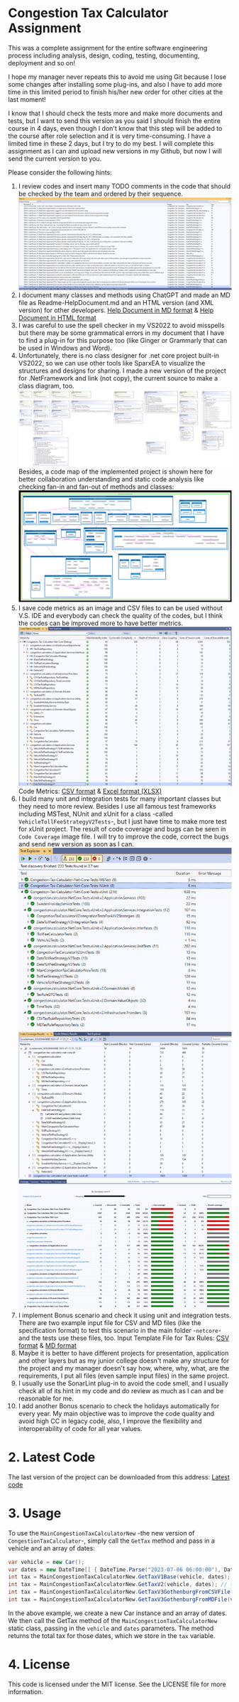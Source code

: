 ﻿# Congestion Tax Calculator Assignment
This was a complete assignment for the entire software engineering process including analysis, design, coding, testing, documenting, deployment and so on!

I hope my manager never repeats this to avoid me using Git because I lose some changes after installing some plug-ins, and also I have to add more time in this limited period to finish his/her new order for other cities at the last moment!

I know that I should check the tests more and make more documents and tests, but I want to send this version as you said I should finish the entire course in 4 days, even though I don't know that this step will be added to the course after role selection and it is very time-consuming. I have a limited time in these 2 days, but I try to do my best. I will complete this assignment as I can and upload new versions in my Github, but now I will send the current version to you.

Please consider the following hints:
1. I review codes and insert many TODO comments in the code that should be checked by the team and ordered by their sequence.
![Tasks List](./Tasks%20List.png "Tasks List")
2. I document many classes and methods using ChatGPT and made an MD file as Readme-HelpDocument.md and an HTML version (and XML version) for other developers.
[Help Document in MD format](./Readme-HelpDocument.md) & [Help Document in HTML format](./Readme-HelpDocument.html)
3. I was careful to use the spell checker in my VS2022 to avoid misspells but there may be some grammatical errors in my document that I have to find a plug-in for this purpose too (like Ginger or Grammarly that can be used in Windows and Word).
4. Unfortunately, there is no class designer for .net core project built-in VS2022, so we can use other tools like SparxEA to visualize the structures and designs for sharing. I made a new version of the project for .NetFramework and link (not copy), the current source to make a class diagram, too.
![Class Diagram](./Congestion-Tax-Calculator-ClassDiagram.png "Class Diagram")
Besides, a code map of the implemented project is shown here for better collaboration understanding and static code analysis like checking fan-in and fan-out of methods and classes:
![Code Map](./CodeMap.png "Code Map")
5. I save code metrics as an image and CSV files to can be used without V.S. IDE and everybody can check the quality of the codes, but I think the codes can be improved more to have better metrics.
![Code Metrics](./Code%20Metrics.png "Code Metrics")
Code Metrics: [CSV format](./Code%20Metrics.csv) & [Excel format (XLSX)](./Code%20Metrics.xlsx)
6. I build many unit and integration tests for many important classes but they need to more review. Besides I use all famous test frameworks including MSTest, NUnit and xUnit for a class -called `VehicleTollFeeStrategyV2Tests`-, but I just have time to make more test for xUnit project. The result of code coverage and bugs can be seen in `Code Coverage` image file. I will try to improve the code, correct the bugs and send new version as soon as I can.
![Test Results](./Test%20Results.png "Test Results")
![Code Coverage](./Code%20Coverage.png "Code Coverage")
![Code Coverage2](./Code%20Coverage2.png "Code Coverage2")
7. I implement Bonus scenario and check it using unit and integration tests. There are two example input file for CSV and MD files (like the specification format) to test this scenario in the main folder -`netcore`- and the tests use these files, too.
Input Template File for Tax Rules: [CSV format](./Rules-Template.csv) & [MD format](./Rules-Template.md)
8. Maybe it is better to have different projects for presentation, application and other layers but as my junior college doesn't make any structure for the project and my manager doesn't say how, where, why, what, are the requirements, I put all files (even sample input files) in the same project.
9. I usually use the SonarLint plug-in to avoid the code smell, and I usually check all of its hint in my code and do review as much as I can and be reasonable for me.
10. I add another Bonus scenario to check the holidays automatically for every year. My main objective was to improve the code quality and avoid high CC in legacy code, also, I improve the flexibility and interoperability of code for all year values.

# 2. Latest Code
The last version of the project can be downloaded from this address:
[Latest code](./Congestion-Tax-Calculator-Net-Core-Solution-V20230712-121212Teh.zip)

# 3. Usage

To use the `MainCongestionTaxCalculatorNew` -the new version of `CongestionTaxCalculator`-, simply call the `GetTax` method and pass in a vehicle and an array of dates:

```csharp
var vehicle = new Car();
var dates = new DateTime[] { DateTime.Parse("2023-07-06 06:00:00"), DateTime.Parse("2023-07-06 07:30:00") };
int tax = MainCongestionTaxCalculatorNew.GetTaxV1Base(vehicle, dates); // deprecated version with many bugs!
int tax = MainCongestionTaxCalculatorNew.GetTaxV2(vehicle, dates); // this version is built after doing code reviews
int tax = MainCongestionTaxCalculatorNew.GetTaxV3GothenburgFromCSVFile(vehicle, dates); // this version is an improved version of V2 after adding Bonus Scenario
int tax = MainCongestionTaxCalculatorNew.GetTaxV3GothenburgFromMDFile(vehicle, dates); // this version is an improved version of V2 after adding Bonus Scenario

```

In the above example, we create a new Car instance and an array of dates. We then call the GetTax method of the `MainCongestionTaxCalculatorNew` static class, passing in the `vehicle` and `dates` parameters. The method returns the total tax for those dates, which we store in the `tax` variable.

# 4. License
This code is licensed under the MIT license. See the LICENSE file for more information.
